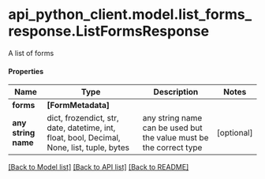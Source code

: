 # api_python_client.model.list_forms_response.ListFormsResponse

A list of forms

#### Properties
Name | Type | Description | Notes
------------ | ------------- | ------------- | -------------
**forms** | **[FormMetadata]** |  | 
**any string name** | dict, frozendict, str, date, datetime, int, float, bool, Decimal, None, list, tuple, bytes | any string name can be used but the value must be the correct type | [optional]

[[Back to Model list]](../../README.md#documentation-for-models) [[Back to API list]](../../README.md#documentation-for-api-endpoints) [[Back to README]](../../README.md)

